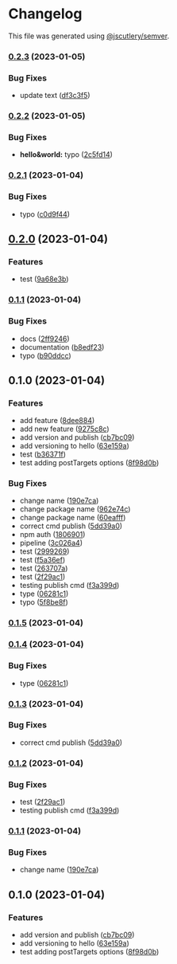 # Changelog

This file was generated using [@jscutlery/semver](https://github.com/jscutlery/semver).

### [0.2.3](https://github.com/AchrafElYaacoubi/react-monorepo/compare/atoms-hello-0.2.2...atoms-hello-0.2.3) (2023-01-05)


### Bug Fixes

* update text ([df3c3f5](https://github.com/AchrafElYaacoubi/react-monorepo/commit/df3c3f52c484624164abbed524b021dee0d06f17))

### [0.2.2](https://github.com/AchrafElYaacoubi/react-monorepo/compare/atoms-hello-0.2.1...atoms-hello-0.2.2) (2023-01-05)


### Bug Fixes

* **hello&world:** typo ([2c5fd14](https://github.com/AchrafElYaacoubi/react-monorepo/commit/2c5fd14b92a3e03191cb0f74340fc259d66179ec))

### [0.2.1](https://github.com/AchrafElYaacoubi/react-monorepo/compare/atoms-hello-0.2.0...atoms-hello-0.2.1) (2023-01-04)


### Bug Fixes

* typo ([c0d9f44](https://github.com/AchrafElYaacoubi/react-monorepo/commit/c0d9f44490b918f2115a7b8acd4be28fd5223c94))

## [0.2.0](https://github.com/AchrafElYaacoubi/react-monorepo/compare/atoms-hello-0.1.1...atoms-hello-0.2.0) (2023-01-04)


### Features

* test ([9a68e3b](https://github.com/AchrafElYaacoubi/react-monorepo/commit/9a68e3bc1b9d7aa24ee6b8cfd3e8c2f40c84db08))

### [0.1.1](https://github.com/AchrafElYaacoubi/react-monorepo/compare/atoms-hello-0.1.0...atoms-hello-0.1.1) (2023-01-04)


### Bug Fixes

* docs ([2ff9246](https://github.com/AchrafElYaacoubi/react-monorepo/commit/2ff924663272918e0201e68cad2c28800e8108ef))
* documentation ([b8edf23](https://github.com/AchrafElYaacoubi/react-monorepo/commit/b8edf2356dcc38fd60a9bac554c5f1fb8e8a02bf))
* typo ([b90ddcc](https://github.com/AchrafElYaacoubi/react-monorepo/commit/b90ddcc0af78c6145475068f03a72354cf1477a5))

## 0.1.0 (2023-01-04)


### Features

* add feature ([8dee884](https://github.com/AchrafElYaacoubi/react-monorepo/commit/8dee88448b7c341eb77ab4cafed465bbc9505d9e))
* add new feature ([9275c8c](https://github.com/AchrafElYaacoubi/react-monorepo/commit/9275c8cca17266bbace71fa927896aee3221161c))
* add version and publish ([cb7bc09](https://github.com/AchrafElYaacoubi/react-monorepo/commit/cb7bc093a7525e66fed29b61a688fcde6f4d031a))
* add versioning to hello ([63e159a](https://github.com/AchrafElYaacoubi/react-monorepo/commit/63e159a273bee118efd7123b82126ba9ee4fd021))
* test ([b36371f](https://github.com/AchrafElYaacoubi/react-monorepo/commit/b36371f9caab0bdccc00b7b183d594b70d15ebf7))
* test adding postTargets options ([8f98d0b](https://github.com/AchrafElYaacoubi/react-monorepo/commit/8f98d0bf0c2fbae278094933fc97bd0197e9c1fa))


### Bug Fixes

* change name ([190e7ca](https://github.com/AchrafElYaacoubi/react-monorepo/commit/190e7ca84f2812fddeaeff8df04e9a93859a5a96))
* change package name ([962e74c](https://github.com/AchrafElYaacoubi/react-monorepo/commit/962e74c08f43aa1cf60c580c6026041be328b3ea))
* change package name ([60eafff](https://github.com/AchrafElYaacoubi/react-monorepo/commit/60eafffd0267eb85cf9bfc64009d76d851ae1608))
* correct cmd publish ([5dd39a0](https://github.com/AchrafElYaacoubi/react-monorepo/commit/5dd39a0218a2f7acfb1887151221e47b4ad21c5f))
* npm auth ([1806901](https://github.com/AchrafElYaacoubi/react-monorepo/commit/180690132844e25135e46ad6ccb42d6d6a0e0777))
* pipeline ([3c026a4](https://github.com/AchrafElYaacoubi/react-monorepo/commit/3c026a4a6be627f885fe625e349a51d6c40248e3))
* test ([2999269](https://github.com/AchrafElYaacoubi/react-monorepo/commit/299926985485c8757e60ee23adee8bb9a8a0afd3))
* test ([f5a36ef](https://github.com/AchrafElYaacoubi/react-monorepo/commit/f5a36ef142c384f0d6b7729e6b3c0845371fc2a2))
* test ([263707a](https://github.com/AchrafElYaacoubi/react-monorepo/commit/263707a5b2c3a23301390c5f5fe7fd0f54e25379))
* test ([2f29ac1](https://github.com/AchrafElYaacoubi/react-monorepo/commit/2f29ac191771a1cc904afc5c7fc12bae4b69f53d))
* testing publish cmd ([f3a399d](https://github.com/AchrafElYaacoubi/react-monorepo/commit/f3a399d16ca8915fd356a52c14da06dae082ca16))
* type ([06281c1](https://github.com/AchrafElYaacoubi/react-monorepo/commit/06281c13334703a4ab672b22110eadc3d46e47fa))
* typo ([5f8be8f](https://github.com/AchrafElYaacoubi/react-monorepo/commit/5f8be8f8b48f44504c889b91ed9795db581ef293))

### [0.1.5](https://github.com/AchrafElYaacoubi/react-monorepo/compare/atoms-hello-0.1.4...atoms-hello-0.1.5) (2023-01-04)

### [0.1.4](https://github.com/AchrafElYaacoubi/react-monorepo/compare/atoms-hello-0.1.3...atoms-hello-0.1.4) (2023-01-04)


### Bug Fixes

* type ([06281c1](https://github.com/AchrafElYaacoubi/react-monorepo/commit/06281c13334703a4ab672b22110eadc3d46e47fa))

### [0.1.3](https://github.com/AchrafElYaacoubi/react-monorepo/compare/atoms-hello-0.1.2...atoms-hello-0.1.3) (2023-01-04)


### Bug Fixes

* correct cmd publish ([5dd39a0](https://github.com/AchrafElYaacoubi/react-monorepo/commit/5dd39a0218a2f7acfb1887151221e47b4ad21c5f))

### [0.1.2](https://github.com/AchrafElYaacoubi/react-monorepo/compare/atoms-hello-0.1.1...atoms-hello-0.1.2) (2023-01-04)


### Bug Fixes

* test ([2f29ac1](https://github.com/AchrafElYaacoubi/react-monorepo/commit/2f29ac191771a1cc904afc5c7fc12bae4b69f53d))
* testing publish cmd ([f3a399d](https://github.com/AchrafElYaacoubi/react-monorepo/commit/f3a399d16ca8915fd356a52c14da06dae082ca16))

### [0.1.1](https://github.com/AchrafElYaacoubi/react-monorepo/compare/atoms-hello-0.1.0...atoms-hello-0.1.1) (2023-01-04)


### Bug Fixes

* change name ([190e7ca](https://github.com/AchrafElYaacoubi/react-monorepo/commit/190e7ca84f2812fddeaeff8df04e9a93859a5a96))

## 0.1.0 (2023-01-04)


### Features

* add version and publish ([cb7bc09](https://github.com/AchrafElYaacoubi/react-monorepo/commit/cb7bc093a7525e66fed29b61a688fcde6f4d031a))
* add versioning to hello ([63e159a](https://github.com/AchrafElYaacoubi/react-monorepo/commit/63e159a273bee118efd7123b82126ba9ee4fd021))
* test adding postTargets options ([8f98d0b](https://github.com/AchrafElYaacoubi/react-monorepo/commit/8f98d0bf0c2fbae278094933fc97bd0197e9c1fa))
